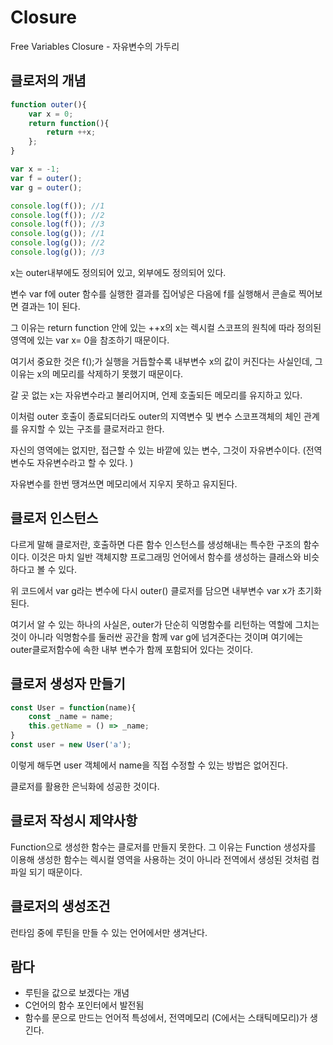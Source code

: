 # Closure

Free Variables Closure - 자유변수의 가두리



## 클로저의 개념

```javascript
function outer(){
    var x = 0;
    return function(){
        return ++x;
    };
}

var x = -1;
var f = outer();
var g = outer();

console.log(f()); //1
console.log(f()); //2
console.log(f()); //3
console.log(g()); //1
console.log(g()); //2
console.log(g()); //3
```

x는 outer내부에도 정의되어 있고, 외부에도 정의되어 있다. 

변수 var f에 outer 함수를 실행한 결과를 집어넣은 다음에 f를 실행해서 콘솔로 찍어보면 결과는 1이 된다. 

그 이유는 return function 안에 있는 ++x의 x는 렉시컬 스코프의 원칙에 따라 정의된 영역에 있는 var x= 0을 참조하기 때문이다. 



여기서 중요한 것은 f();가 실행을 거듭할수록 내부변수 x의 값이 커진다는 사실인데, 그 이유는 x의 메모리를 삭제하기 못했기 때문이다. 

갈 곳 없는 x는 자유변수라고 불리어지며, 언제 호출되든 메모리를 유지하고 있다. 

이처럼 outer 호출이 종료되더라도 outer의 지역변수 및 변수 스코프객체의 체인 관계를 유지할 수 있는 구조를 클로저라고 한다.

자신의 영역에는 없지만, 접근할 수 있는 바깥에 있는 변수, 그것이 자유변수이다. (전역변수도 자유변수라고 할 수 있다. ) 

자유변수를 한번 땡겨쓰면 메모리에서 지우지 못하고 유지된다. 



## 클로저 인스턴스

다르게 말해 클로저란, 호출하면 다른 함수 인스턴스를 생성해내는 특수한 구조의 함수이다. 
이것은 마치 일반 객체지향 프로그래밍 언어에서 함수를 생성하는 클래스와 비슷하다고 볼 수 있다. 

위 코드에서 var g라는 변수에 다시 outer() 클로저를 담으면 내부변수 var x가 초기화된다. 

여기서 알 수 있는 하나의 사실은, outer가  단순히 익명함수를 리턴하는 역할에 그치는 것이 아니라 익명함수를 둘러싼 공간을 함께 var g에 넘겨준다는 것이며 여기에는 outer클로저함수에 속한 내부 변수가 함께 포함되어 있다는 것이다.



## 클로저 생성자 만들기

```javascript
const User = function(name){
    const _name = name;
    this.getName = () => _name;
}
const user = new User('a');
```

이렇게 해두면 user 객체에서 name을 직접 수정할 수 있는 방법은 없어진다. 

클로저를 활용한 은닉화에 성공한 것이다.



## 클로저 작성시 제약사항

Function으로 생성한 함수는 클로저를 만들지 못한다. 그 이유는 Function 생성자를 이용해 생성한 함수는 렉시컬 영역을 사용하는 것이 아니라 전역에서 생성된 것처럼 컴파일 되기 때문이다. 



## 클로저의 생성조건

런타임 중에 루틴을 만들 수 있는 언어에서만 생겨난다.



## 람다 

- 루틴을 값으로 보겠다는 개념
- C언어의 함수 포인터에서 발전됨
- 함수를 문으로 만드는 언어적 특성에서, 전역메모리 (C에서는 스태틱메모리)가 생긴다.
